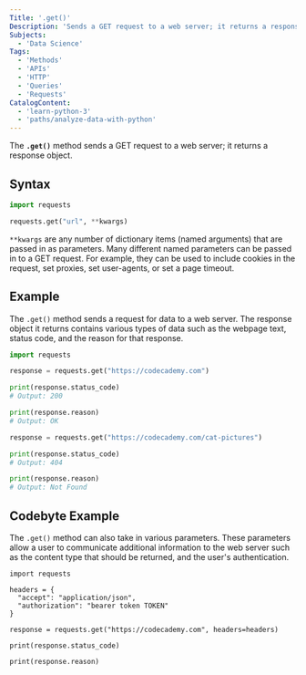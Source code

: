 ```yaml
---
Title: '.get()'
Description: 'Sends a GET request to a web server; it returns a response object.'
Subjects:
  - 'Data Science'
Tags:
  - 'Methods'
  - 'APIs'
  - 'HTTP'
  - 'Queries'
  - 'Requests'
CatalogContent:
  - 'learn-python-3'
  - 'paths/analyze-data-with-python'
---
```


The **`.get()`** method sends a GET request to a web server; it returns a response object.

## Syntax

```py
import requests

requests.get("url", **kwargs)
```

`**kwargs` are any number of dictionary items (named arguments) that are passed in as parameters. Many different named parameters can be passed in to a GET request. For example, they can be used to include cookies in the request, set proxies, set user-agents, or set a page timeout.

## Example

The `.get()` method sends a request for data to a web server. The response object it returns contains various types of data such as the webpage text, status code, and the reason for that response.

```py
import requests

response = requests.get("https://codecademy.com")

print(response.status_code)
# Output: 200

print(response.reason)
# Output: OK

response = requests.get("https://codecademy.com/cat-pictures")

print(response.status_code)
# Output: 404

print(response.reason)
# Output: Not Found
```

## Codebyte Example

The `.get()` method can also take in various parameters. These parameters allow a user to communicate additional information to the web server such as the content type that should be returned, and the user's authentication.

```codebyte/python
import requests

headers = {
  "accept": "application/json",
  "authorization": "bearer token TOKEN"
}

response = requests.get("https://codecademy.com", headers=headers)

print(response.status_code)

print(response.reason)
```

